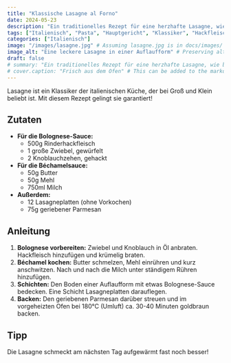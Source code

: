 ```yaml
---
title: "Klassische Lasagne al Forno"
date: 2024-05-23
description: "Ein traditionelles Rezept für eine herzhafte Lasagne, wie bei der Nonna. Mit Ragù alla Bolognese und Béchamelsauce."
tags: ["Italienisch", "Pasta", "Hauptgericht", "Klassiker", "Hackfleisch", "Auflauf"]
categories: ["Italienisch"]
image: "/images/lasagne.jpg" # Assuming lasagne.jpg is in docs/images/
image_alt: "Eine leckere Lasagne in einer Auflaufform" # Preserving alt text
draft: false
# summary: "Ein traditionelles Rezept für eine herzhafte Lasagne, wie bei der Nonna." # Merged into description
# cover.caption: "Frisch aus dem Ofen" # This can be added to the markdown body if needed
---
```


Lasagne ist ein Klassiker der italienischen Küche, der bei Groß und Klein beliebt ist. Mit diesem Rezept gelingt sie garantiert!

## Zutaten

* **Für die Bolognese-Sauce:**
  * 500g Rinderhackfleisch
  * 1 große Zwiebel, gewürfelt
  * 2 Knoblauchzehen, gehackt
* **Für die Béchamelsauce:**
  * 50g Butter
  * 50g Mehl
  * 750ml Milch
* **Außerdem:**
  * 12 Lasagneplatten (ohne Vorkochen)
  * 75g geriebener Parmesan

## Anleitung

1. **Bolognese vorbereiten:** Zwiebel und Knoblauch in Öl anbraten. Hackfleisch hinzufügen und krümelig braten.
2. **Béchamel kochen:** Butter schmelzen, Mehl einrühren und kurz anschwitzen. Nach und nach die Milch unter ständigem Rühren hinzufügen.
3. **Schichten:** Den Boden einer Auflaufform mit etwas Bolognese-Sauce bedecken. Eine Schicht Lasagneplatten darauflegen.
4. **Backen:** Den geriebenen Parmesan darüber streuen und im vorgeheizten Ofen bei 180°C (Umluft) ca. 30-40 Minuten goldbraun backen.

## Tipp

Die Lasagne schmeckt am nächsten Tag aufgewärmt fast noch besser!
